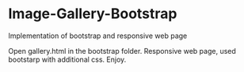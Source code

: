 # Image-Gallery-Bootstrap
Implementation of bootstrap and responsive web page

Open gallery.html in the bootstrap folder. Responsive web page, used bootstarp with additional css.
Enjoy.
